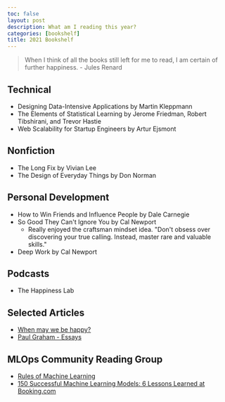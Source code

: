 ```yaml
---
toc: false
layout: post
description: What am I reading this year?
categories: [bookshelf]
title: 2021 Bookshelf
---
```


> When I think of all the books still left for me to read, I am certain of further happiness. - Jules Renard

## Technical

- Designing Data-Intensive Applications by Martin Kleppmann
- The Elements of Statistical Learning by Jerome Friedman, Robert Tibshirani, and Trevor Hastie
- Web Scalability for Startup Engineers by Artur Ejsmont

## Nonfiction

- The Long Fix by Vivian Lee
- The Design of Everyday Things by Don Norman

## Personal Development

- How to Win Friends and Influence People by Dale Carnegie
- So Good They Can't Ignore You by Cal Newport
    - Really enjoyed the craftsman mindset idea. "Don't obsess over discovering your true calling. Instead, master rare and valuable skills."
- Deep Work by Cal Newport

## Podcasts

- The Happiness Lab

## Selected Articles

- [When may we be happy?](https://www.econlib.org/when-may-we-be-happy/)
- [Paul Graham - Essays](http://paulgraham.com/articles.html)

## MLOps Community Reading Group

- [Rules of Machine Learning](https://developers.google.com/machine-learning/guides/rules-of-ml)
- [150 Successful Machine Learning Models: 6 Lessons Learned at Booking.com](https://dl.acm.org/doi/10.1145/3292500.3330744)
